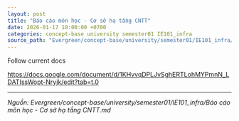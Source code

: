 ```yaml
---
layout: post
title: "Báo cáo môn học - Cơ sở hạ tầng CNTT"
date: 2026-01-17 10:00:00 +0700
categories: concept-base university semester01 IE101_infra
source_path: "Evergreen/concept-base/university/semester01/IE101_infra/Báo cáo môn học - Cơ sở hạ tầng CNTT.md"
---
```

Follow current docs

https://docs.google.com/document/d/1KHvvqDPLJvSghERTLohMYPmnN_LDATIssWopt-Nryjk/edit?tab=t.0

---
*Nguồn: Evergreen/concept-base/university/semester01/IE101_infra/Báo cáo môn học - Cơ sở hạ tầng CNTT.md*